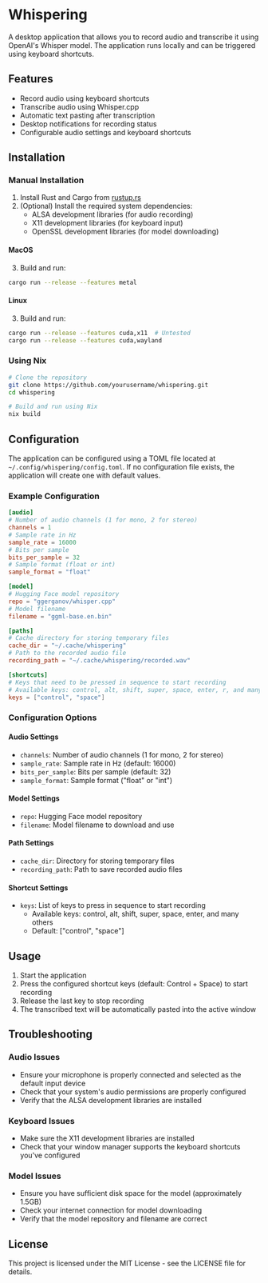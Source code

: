 # Whispering

A desktop application that allows you to record audio and transcribe it using OpenAI's Whisper model. The application runs locally and can be triggered using keyboard shortcuts.

## Features

- Record audio using keyboard shortcuts
- Transcribe audio using Whisper.cpp
- Automatic text pasting after transcription
- Desktop notifications for recording status
- Configurable audio settings and keyboard shortcuts

## Installation

### Manual Installation

1. Install Rust and Cargo from [rustup.rs](https://rustup.rs/)
2. (Optional) Install the required system dependencies:
   - ALSA development libraries (for audio recording)
   - X11 development libraries (for keyboard input)
   - OpenSSL development libraries (for model downloading)

#### MacOS
3. Build and run:
```bash
cargo run --release --features metal
```

#### Linux
3. Build and run:
```bash
cargo run --release --features cuda,x11  # Untested
cargo run --release --features cuda,wayland
```

### Using Nix

```bash
# Clone the repository
git clone https://github.com/yourusername/whispering.git
cd whispering

# Build and run using Nix
nix build
```


## Configuration

The application can be configured using a TOML file located at `~/.config/whispering/config.toml`. If no configuration file exists, the application will create one with default values.

### Example Configuration

```toml
[audio]
# Number of audio channels (1 for mono, 2 for stereo)
channels = 1
# Sample rate in Hz
sample_rate = 16000
# Bits per sample
bits_per_sample = 32
# Sample format (float or int)
sample_format = "float"

[model]
# Hugging Face model repository
repo = "ggerganov/whisper.cpp"
# Model filename
filename = "ggml-base.en.bin"

[paths]
# Cache directory for storing temporary files
cache_dir = "~/.cache/whispering"
# Path to the recorded audio file
recording_path = "~/.cache/whispering/recorded.wav"

[shortcuts]
# Keys that need to be pressed in sequence to start recording
# Available keys: control, alt, shift, super, space, enter, r, and many others
keys = ["control", "space"]
```

### Configuration Options

#### Audio Settings
- `channels`: Number of audio channels (1 for mono, 2 for stereo)
- `sample_rate`: Sample rate in Hz (default: 16000)
- `bits_per_sample`: Bits per sample (default: 32)
- `sample_format`: Sample format ("float" or "int")

#### Model Settings
- `repo`: Hugging Face model repository
- `filename`: Model filename to download and use

#### Path Settings
- `cache_dir`: Directory for storing temporary files
- `recording_path`: Path to save recorded audio files

#### Shortcut Settings
- `keys`: List of keys to press in sequence to start recording
  - Available keys: control, alt, shift, super, space, enter, and many others
  - Default: ["control", "space"]

## Usage

1. Start the application
2. Press the configured shortcut keys (default: Control + Space) to start recording
3. Release the last key to stop recording
4. The transcribed text will be automatically pasted into the active window

## Troubleshooting

### Audio Issues
- Ensure your microphone is properly connected and selected as the default input device
- Check that your system's audio permissions are properly configured
- Verify that the ALSA development libraries are installed

### Keyboard Issues
- Make sure the X11 development libraries are installed
- Check that your window manager supports the keyboard shortcuts you've configured

### Model Issues
- Ensure you have sufficient disk space for the model (approximately 1.5GB)
- Check your internet connection for model downloading
- Verify that the model repository and filename are correct

## License

This project is licensed under the MIT License - see the LICENSE file for details. 
